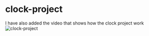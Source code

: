 # clock-project
I have also added the video that shows how the clock project work
![clock-project](https://user-images.githubusercontent.com/76103434/192297935-4f61e063-05bd-4926-ad59-62d494ae773c.gif)
